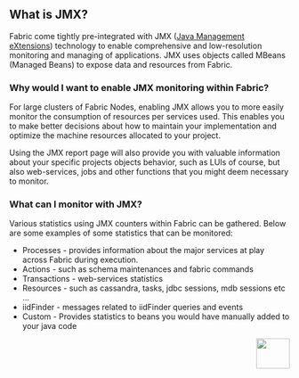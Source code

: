 ## What is JMX?

Fabric come tightly pre-integrated with JMX ([Java Management eXtensions](http://www.oracle.com/technetwork/java/javase/tech/javamanagement-140525.html)) technology to enable comprehensive and low-resolution monitoring and managing of  applications. JMX uses objects called MBeans (Managed Beans) to expose data and resources from Fabric.

### Why would I want to enable JMX monitoring within Fabric?

For large clusters of Fabric Nodes, enabling JMX allows you to more easily monitor the consumption of resources per services used. This enables you to make better decisions about how to maintain your implementation and optimize the machine resources allocated to your project.

Using the JMX report page will also provide you with valuable information about your specific projects objects behavior, such as LUIs of course, but also web-services, jobs and other functions that you might deem necessary to monitor.


### What can I monitor with JMX?

Various statistics using JMX counters within Fabric can be gathered. Below are some examples of some statistics that can be monitored:

- Processes - provides information about the major services at play across Fabric during execution.
- Actions - such as schema maintenances and fabric commands
- Transactions - web-services statistics
- Resources - such as cassandra, tasks, jdbc sessions, mdb sessions etc ...
- iidFinder - messages related to iidFinder queries and events 
- Custom - Provides statistics to beans you would have manually added to your java code

[<img align="right" width="60" height="54" src="/articles/images/Next.png">](/articles/34_JMX_statistics/02_JMX_infoformat.md)
